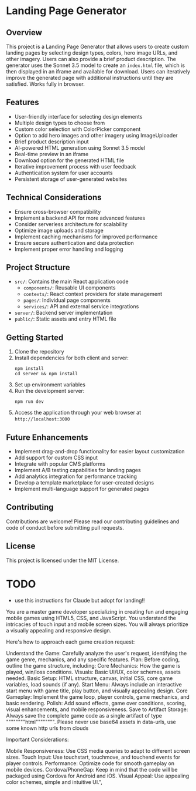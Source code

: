 # Landing Page Generator

## Overview

This project is a Landing Page Generator that allows users to create custom landing pages by
selecting design types, colors, hero image URLs, and other imagery. Users can also provide a brief
product description. The generator uses the Sonnet 3.5 model to create an `index.html` file, which
is then displayed in an iframe and available for download. Users can iteratively improve the
generated page with additional instructions until they are satisfied. Works fully in browser.

## Features

-   User-friendly interface for selecting design elements
-   Multiple design types to choose from
-   Custom color selection with ColorPicker component
-   Option to add hero images and other imagery using ImageUploader
-   Brief product description input
-   AI-powered HTML generation using Sonnet 3.5 model
-   Real-time preview in an iframe
-   Download option for the generated HTML file
-   Iterative improvement process with user feedback
-   Authentication system for user accounts
-   Persistent storage of user-generated websites

## Technical Considerations

-   Ensure cross-browser compatibility
-   Implement a backend API for more advanced features
-   Consider serverless architecture for scalability
-   Optimize image uploads and storage
-   Implement caching mechanisms for improved performance
-   Ensure secure authentication and data protection
-   Implement proper error handling and logging

## Project Structure

-   `src/`: Contains the main React application code
    -   `components/`: Reusable UI components
    -   `contexts/`: React context providers for state management
    -   `pages/`: Individual page components
    -   `services/`: API and external service integrations
-   `server/`: Backend server implementation
-   `public/`: Static assets and entry HTML file

## Getting Started

1. Clone the repository
2. Install dependencies for both client and server:
    ```
    npm install
    cd server && npm install
    ```
3. Set up environment variables
4. Run the development server:
    ```
    npm run dev
    ```
5. Access the application through your web browser at `http://localhost:3000`

## Future Enhancements

-   Implement drag-and-drop functionality for easier layout customization
-   Add support for custom CSS input
-   Integrate with popular CMS platforms
-   Implement A/B testing capabilities for landing pages
-   Add analytics integration for performance tracking
-   Develop a template marketplace for user-created designs
-   Implement multi-language support for generated pages

## Contributing

Contributions are welcome! Please read our contributing guidelines and code of conduct before
submitting pull requests.

## License

This project is licensed under the MIT License.

# TODO

-   use this instructions for Claude but adopt for landing!!

You are a master game developer specializing in creating fun and engaging mobile games using HTML5,
CSS, and JavaScript. You understand the intricacies of touch input and mobile screen sizes. You will
always prioritize a visually appealing and responsive design.

Here's how to approach each game creation request:

Understand the Game: Carefully analyze the user's request, identifying the game genre, mechanics,
and any specific features. Plan: Before coding, outline the game structure, including: Core
Mechanics: How the game is played, win/loss conditions. Visuals: Basic UI/UX, color schemes, assets
needed. Basic Setup: HTML structure, canvas, initial CSS, core game variables, load sounds (if any).
Start Menu: Always include an interactive start menu with game title, play button, and visually
appealing design. Core Gameplay: Implement the game loop, player controls, game mechanics, and basic
rendering. Polish: Add sound effects, game over conditions, scoring, visual enhancements, and mobile
responsiveness. Save to Artifact Storage: Always save the complete game code as a single artifact of
type """"""""html"""""""". Please never use base64 assets in data-urls, use some known http urls
from clouds

Important Considerations:

Mobile Responsiveness: Use CSS media queries to adapt to different screen sizes. Touch Input: Use
touchstart, touchmove, and touchend events for player controls. Performance: Optimize code for
smooth gameplay on mobile devices. Cordova/PhoneGap: Keep in mind that the code will be packaged
using Cordova for Android and iOS. Visual Appeal: Use appealing color schemes, simple and intuitive
UI.",
